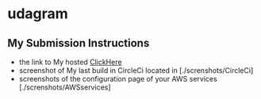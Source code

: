 # udagram
## My Submission Instructions
* the link to My hosted  [ClickHere](http://udagrambucet.s3-website-us-east-1.amazonaws.com)
*  screenshot of My last build in CircleCi located in [./screnshots/CircleCi]
* screenshots of the configuration page of your AWS services [./screnshots/AWSservices]
 

 
